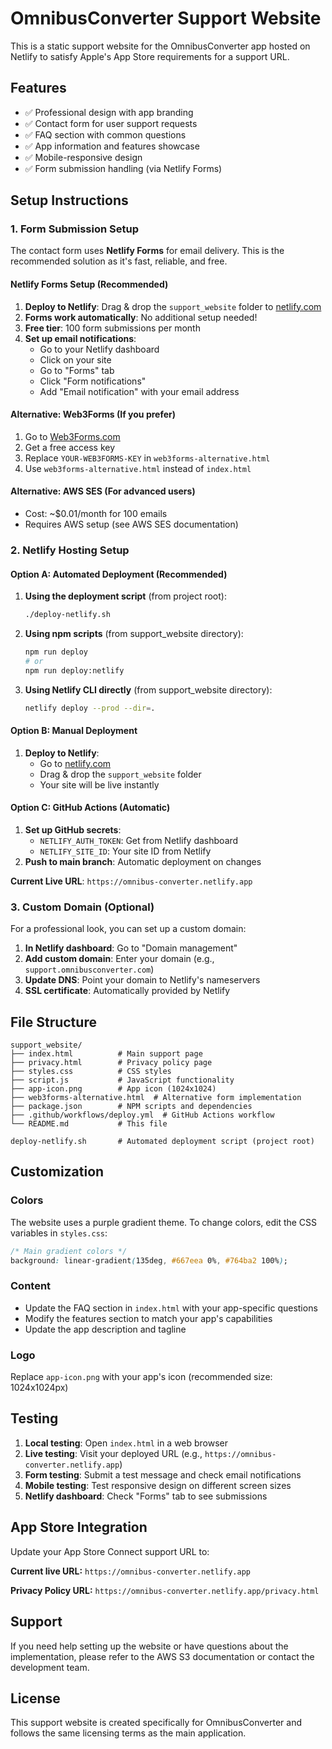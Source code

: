 # OmnibusConverter Support Website

This is a static support website for the OmnibusConverter app hosted on Netlify to satisfy Apple's App Store requirements for a support URL.

## Features

- ✅ Professional design with app branding
- ✅ Contact form for user support requests
- ✅ FAQ section with common questions
- ✅ App information and features showcase
- ✅ Mobile-responsive design
- ✅ Form submission handling (via Netlify Forms)

## Setup Instructions

### 1. Form Submission Setup

The contact form uses **Netlify Forms** for email delivery. This is the recommended solution as it's fast, reliable, and free.

#### Netlify Forms Setup (Recommended)
1. **Deploy to Netlify**: Drag & drop the `support_website` folder to [netlify.com](https://netlify.com)
2. **Forms work automatically**: No additional setup needed!
3. **Free tier**: 100 form submissions per month
4. **Set up email notifications**:
   - Go to your Netlify dashboard
   - Click on your site
   - Go to "Forms" tab
   - Click "Form notifications"
   - Add "Email notification" with your email address

#### Alternative: Web3Forms (If you prefer)
1. Go to [Web3Forms.com](https://web3forms.com)
2. Get a free access key
3. Replace `YOUR-WEB3FORMS-KEY` in `web3forms-alternative.html`
4. Use `web3forms-alternative.html` instead of `index.html`

#### Alternative: AWS SES (For advanced users)
- Cost: ~$0.01/month for 100 emails
- Requires AWS setup (see AWS SES documentation)

### 2. Netlify Hosting Setup

#### Option A: Automated Deployment (Recommended)
1. **Using the deployment script** (from project root):
   ```bash
   ./deploy-netlify.sh
   ```

2. **Using npm scripts** (from support_website directory):
   ```bash
   npm run deploy
   # or
   npm run deploy:netlify
   ```

3. **Using Netlify CLI directly** (from support_website directory):
   ```bash
   netlify deploy --prod --dir=.
   ```

#### Option B: Manual Deployment
1. **Deploy to Netlify**:
   - Go to [netlify.com](https://netlify.com)
   - Drag & drop the `support_website` folder
   - Your site will be live instantly

#### Option C: GitHub Actions (Automatic)
1. **Set up GitHub secrets**:
   - `NETLIFY_AUTH_TOKEN`: Get from Netlify dashboard
   - `NETLIFY_SITE_ID`: Your site ID from Netlify
2. **Push to main branch**: Automatic deployment on changes

**Current Live URL**: `https://omnibus-converter.netlify.app`

### 3. Custom Domain (Optional)

For a professional look, you can set up a custom domain:

1. **In Netlify dashboard**: Go to "Domain management"
2. **Add custom domain**: Enter your domain (e.g., `support.omnibusconverter.com`)
3. **Update DNS**: Point your domain to Netlify's nameservers
4. **SSL certificate**: Automatically provided by Netlify

## File Structure

```
support_website/
├── index.html          # Main support page
├── privacy.html        # Privacy policy page
├── styles.css          # CSS styles
├── script.js           # JavaScript functionality
├── app-icon.png        # App icon (1024x1024)
├── web3forms-alternative.html  # Alternative form implementation
├── package.json        # NPM scripts and dependencies
├── .github/workflows/deploy.yml  # GitHub Actions workflow
└── README.md           # This file

deploy-netlify.sh       # Automated deployment script (project root)
```

## Customization

### Colors
The website uses a purple gradient theme. To change colors, edit the CSS variables in `styles.css`:

```css
/* Main gradient colors */
background: linear-gradient(135deg, #667eea 0%, #764ba2 100%);
```

### Content
- Update the FAQ section in `index.html` with your app-specific questions
- Modify the features section to match your app's capabilities
- Update the app description and tagline

### Logo
Replace `app-icon.png` with your app's icon (recommended size: 1024x1024px)

## Testing

1. **Local testing**: Open `index.html` in a web browser
2. **Live testing**: Visit your deployed URL (e.g., `https://omnibus-converter.netlify.app`)
3. **Form testing**: Submit a test message and check email notifications
4. **Mobile testing**: Test responsive design on different screen sizes
5. **Netlify dashboard**: Check "Forms" tab to see submissions

## App Store Integration

Update your App Store Connect support URL to:

**Current live URL:** `https://omnibus-converter.netlify.app`

**Privacy Policy URL:** `https://omnibus-converter.netlify.app/privacy.html`

## Support

If you need help setting up the website or have questions about the implementation, please refer to the AWS S3 documentation or contact the development team.

## License

This support website is created specifically for OmnibusConverter and follows the same licensing terms as the main application. 